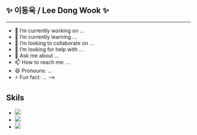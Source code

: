 ## ✨ 이동욱 / Lee Dong Wook ✨
-----------------------------

- 🔭 I’m currently working on ...
- 🌱 I’m currently learning ...
- 👯 I’m looking to collaborate on ...
- 🤔 I’m looking for help with ...
- 💬 Ask me about ...
- 📫 How to reach me: ...
- 😄 Pronouns: ...
- ⚡ Fun fact: ...
-->

## Skils

- <img src="https://img.shields.io/badge/html5%20-%23E34F26.svg?&style=for-the-badge&logo=html5&logoColor=white" />
- <img src="https://img.shields.io/badge/css3%20-%231572B6.svg?&style=for-the-badge&logo=css3&logoColor=white" />
- <img src="https://img.shields.io/badge/javascript%20-%23323330.svg?&style=for-the-badge&logo=javascript&logoColor=%23F7DF1E" />
